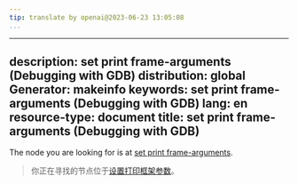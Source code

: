 ```yaml
---
tip: translate by openai@2023-06-23 13:05:08
...
```

---
description: set print frame-arguments (Debugging with GDB)
distribution: global
Generator: makeinfo
keywords: set print frame-arguments (Debugging with GDB)
lang: en
resource-type: document
title: set print frame-arguments (Debugging with GDB)
---

The node you are looking for is at [set print frame-arguments](Print-Settings.html#set-print-frame_002darguments).

> 你正在寻找的节点位于[设置打印框架参数](Print-Settings.html#set-print-frame_002darguments)。
